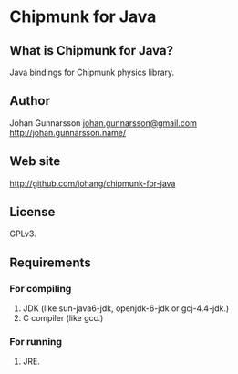 # Chipmunk for Java

## What is Chipmunk for Java?

Java bindings for Chipmunk physics library.

## Author

Johan Gunnarsson
johan.gunnarsson@gmail.com
http://johan.gunnarsson.name/

## Web site

http://github.com/johang/chipmunk-for-java

## License

GPLv3.

## Requirements

### For compiling

1. JDK (like sun-java6-jdk, openjdk-6-jdk or gcj-4.4-jdk.)
2. C compiler (like gcc.)

### For running

1. JRE.
